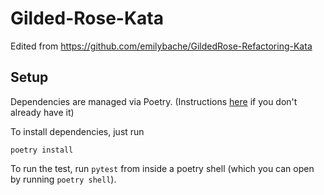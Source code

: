 # Gilded-Rose-Kata

Edited from https://github.com/emilybache/GildedRose-Refactoring-Kata

## Setup
Dependencies are managed via Poetry. (Instructions [here](https://python-poetry.org/docs/#installation) if you don't already have it)

To install dependencies, just run
```shell script
poetry install
```

To run the test, run `pytest` from inside a poetry shell (which you can open by running `poetry shell`).
